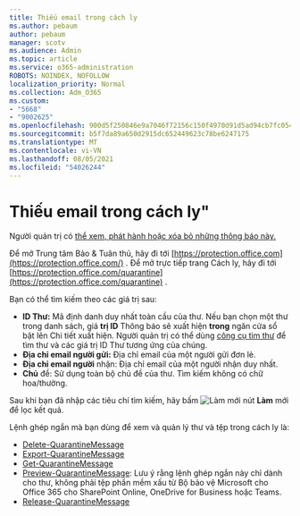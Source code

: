 ```yaml
---
title: Thiếu email trong cách ly
ms.author: pebaum
author: pebaum
manager: scotv
ms.audience: Admin
ms.topic: article
ms.service: o365-administration
ROBOTS: NOINDEX, NOFOLLOW
localization_priority: Normal
ms.collection: Adm_O365
ms.custom:
- "5668"
- "9002625"
ms.openlocfilehash: 900d5f250846e9a7046f72156c150f4970d91d5ad94cb7fc054952228f4bf257
ms.sourcegitcommit: b5f7da89a650d2915dc652449623c78be6247175
ms.translationtype: MT
ms.contentlocale: vi-VN
ms.lasthandoff: 08/05/2021
ms.locfileid: "54026244"
---
```

# <a name="missing-emails-in-quarantine"></a>Thiếu email trong cách ly"

Người quản trị có [thể xem, phát hành hoặc xóa bỏ những thông báo này.](/microsoft-365/security/office-365-security/manage-quarantined-messages-and-files)

Để mở Trung tâm Bảo & Tuân thủ, hãy đi tới [https://protection.office.com](https://protection.office.com/) . Để mở trực tiếp trang Cách ly, hãy đi tới [https://protection.office.com/quarantine](https://protection.office.com/quarantine) .  

Bạn có thể tìm kiếm theo các giá trị sau:  

- **ID Thư:** Mã định danh duy nhất toàn cầu của thư. Nếu bạn chọn một thư trong danh sách, giá  **trị ID**  Thông báo sẽ xuất hiện  **trong**  ngăn cửa sổ bật lên Chi tiết xuất hiện. Người quản trị có thể dùng [công cụ tìm thư](/microsoft-365/security/office-365-security/message-trace-scc) để tìm thư và các giá trị ID Thư tương ứng của chúng.
- **Địa chỉ email người gửi:** Địa chỉ email của một người gửi đơn lẻ.
- **Địa chỉ email người** nhận: Địa chỉ email của một người nhận duy nhất.
- **Chủ** đề: Sử dụng toàn bộ chủ đề của thư. Tìm kiếm không có chữ hoa/thường.

Sau khi bạn đã nhập các tiêu chí tìm kiếm, hãy bấm ![ Làm mới nút ](/microsoft-365/media/scc-quarantine-refresh.png?view=o365-worldwide) **Làm** mới để lọc kết quả.

Lệnh ghép ngắn mà bạn dùng để xem và quản lý thư và tệp trong cách ly là:
- [Delete-QuarantineMessage](/powershell/module/exchange/delete-quarantinemessage)
- [Export-QuarantineMessage](/powershell/module/exchange/export-quarantinemessage)
- [Get-QuarantineMessage](/powershell/module/exchange/get-quarantinemessage)
- [Preview-QuarantineMessage](/powershell/module/exchange/preview-quarantinemessage): Lưu ý rằng lệnh ghép ngắn này chỉ dành cho thư, không phải tệp phần mềm xấu từ Bộ bảo vệ Microsoft cho Office 365 cho SharePoint Online, OneDrive for Business hoặc Teams.
- [Release-QuarantineMessage](/powershell/module/exchange/release-quarantinemessage)